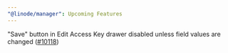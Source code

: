 ```yaml
---
"@linode/manager": Upcoming Features
---
```


"Save" button in Edit Access Key drawer disabled unless field values are changed ([#10118](https://github.com/linode/manager/pull/10118))
